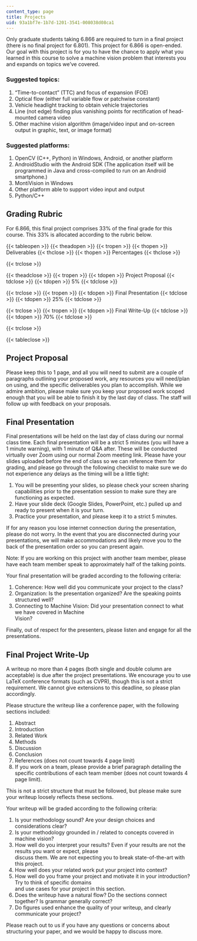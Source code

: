 ```yaml
---
content_type: page
title: Projects
uid: 93a1bf7e-1b7d-1201-3541-008038d08ca1
---
```


Only graduate students taking 6.866 are required to turn in a final project (there is no final project for 6.801). This project for 6.866 is open-ended. Our goal with this project is for you to have the chance to apply what you learned in this course to solve a machine vision problem that interests you and expands on topics we’ve covered.

### Suggested topics:

1.  “Time-to-contact” (TTC) and focus of expansion (FOE)
2.  Optical flow (either full variable flow or patchwise constant)
3.  Vehicle headlight tracking to obtain vehicle trajectories
4.  Line (not edge) finding plus vanishing points for rectification of head-mounted camera video
5.  Other machine vision algorithm (image/video input and on-screen output in graphic, text, or image format)

### Suggested platforms:

1.  OpenCV (C++, Python) in Windows, Android, or another platform
2.  AndroidStudio with the Android SDK (The application itself will be programmed in Java and cross-compiled to run on an Android smartphone.)
3.  MontiVision in Windows
4.  Other platform able to support video input and output
5.  Python/C++

Grading Rubric
--------------

For 6.866, this final project comprises 33% of the final grade for this course. This 33% is allocated according to the rubric below.

{{< tableopen >}}
{{< theadopen >}}
{{< tropen >}}
{{< thopen >}}
Deliverables
{{< thclose >}}
{{< thopen >}}
Percentages
{{< thclose >}}

{{< trclose >}}

{{< theadclose >}}
{{< tropen >}}
{{< tdopen >}}
Project Proposal
{{< tdclose >}}
{{< tdopen >}}
5%
{{< tdclose >}}

{{< trclose >}}
{{< tropen >}}
{{< tdopen >}}
Final Presentation
{{< tdclose >}}
{{< tdopen >}}
25%
{{< tdclose >}}

{{< trclose >}}
{{< tropen >}}
{{< tdopen >}}
Final Write-Up
{{< tdclose >}}
{{< tdopen >}}
70%
{{< tdclose >}}

{{< trclose >}}

{{< tableclose >}}

Project Proposal
----------------

Please keep this to 1 page, and all you will need to submit are a couple of paragraphs outlining your proposed work, any resources you will need/plan on using, and the specific deliverables you plan to accomplish. While we admire ambition, please make sure you keep your proposed work scoped enough that you will be able to finish it by the last day of class. The staff will follow up with feedback on your proposals.

Final Presentation
------------------

Final presentations will be held on the last day of class during our normal class time. Each final presentation will be a strict 5 minutes (you will have a 1 minute warning), with 1 minute of Q&A after. These will be conducted virtually over Zoom using our normal Zoom meeting link. Please have your slides uploaded before the end of class so we can reference them for grading, and please go through the following checklist to make sure we do not experience any delays as the timing will be a little tight:

1.  You will be presenting your slides, so please check your screen sharing capabilities prior to the presentation session to make sure they are functioning as expected.
2.  Have your slide deck (Google Slides, PowerPoint, etc.) pulled up and ready to present when it is your turn.
3.  Practice your presentation, and please keep it to a strict 5 minutes.

If for any reason you lose internet connection during the presentation, please do not worry. In the event that you are disconnected during your presentations, we will make accommodations and likely move you to the back of the presentation order so you can present again.

Note: If you are working on this project with another team member, please have each team member speak to approximately half of the talking points.

Your final presentation will be graded according to the following criteria:

1.  Coherence: How well did you communicate your project to the class?
2.  Organization: Is the presentation organized? Are the speaking points structured well?
3.  Connecting to Machine Vision: Did your presentation connect to what we have covered in Machine  
    Vision?

Finally, out of respect for the presenters, please listen and engage for all the presentations.

Final Project Write-Up
----------------------

A writeup no more than 4 pages (both single and double column are acceptable) is due after the project presentations. We encourage you to use LaTeX conference formats (such as CVPR), though this is not a strict requirement. We cannot give extensions to this deadline, so please plan accordingly.

Please structure the writeup like a conference paper, with the following sections included:

1.  Abstract
2.  Introduction
3.  Related Work
4.  Methods
5.  Discussion
6.  Conclusion
7.  References (does not count towards 4 page limit)
8.  If you work on a team, please provide a brief paragraph detailing the specific contributions of each team member (does not count towards 4 page limit).

This is not a strict structure that must be followed, but please make sure your writeup loosely reflects these sections.

Your writeup will be graded according to the following criteria:

1.  Is your methodology sound? Are your design choices and considerations clear?
2.  Is your methodology grounded in / related to concepts covered in machine vision?
3.  How well do you interpret your results? Even if your results are not the results you want or expect, please  
    discuss them. We are not expecting you to break state-of-the-art with this project.
4.  How well does your related work put your project into context?
5.  How well do you frame your project and motivate it in your introduction? Try to think of specific domains  
    and use cases for your project in this section.
6.  Does the writeup have a natural flow? Do the sections connect together? Is grammar generally correct?
7.  Do figures used enhance the quality of your writeup, and clearly communicate your project?

Please reach out to us if you have any questions or concerns about structuring your paper, and we would be happy to discuss more.